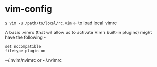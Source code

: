 # vim-config

`$ vim -u /path/to/local/rc.vim` <- to load local .vimrc

A basic .vimrc (that will allow us to activate Vim's built-in plugins) might have the following -

```
set nocompatible
filetype plugin on
```

~/.nvim/nvimrc
or ~/.nvimrc
